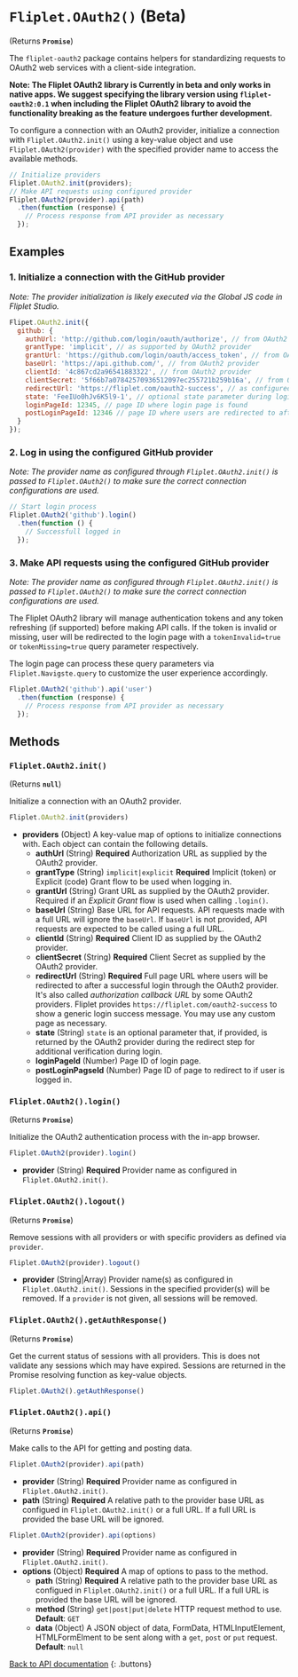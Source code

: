 # `Fliplet.OAuth2()` (Beta)

(Returns **`Promise`**)

The `fliplet-oauth2` package contains helpers for standardizing requests to OAuth2 web services with a client-side integration.

**Note: The Fliplet OAuth2 library is Currently in beta and only works in native apps. We suggest specifying the library version using `fliplet-oauth2:0.1` when including the Fliplet OAuth2 library to avoid the functionality breaking as the feature undergoes further development.**

To configure a connection with an OAuth2 provider, initialize a connection with `Fliplet.OAuth2.init()` using a key-value object and use `Fliplet.OAuth2(provider)` with the specified provider name to access the available methods.

```js
// Initialize providers
Fliplet.OAuth2.init(providers);
// Make API requests using configured provider
Fliplet.OAuth2(provider).api(path)
  .then(function (response) {
    // Process response from API provider as necessary
  });
```

## Examples

### 1. Initialize a connection with the GitHub provider

*Note: The provider initialization is likely executed via the Global JS code in Fliplet Studio.*

```js
Flipet.OAuth2.init({
  github: {
    authUrl: 'http://github.com/login/oauth/authorize', // from OAuth2 provider
    grantType: 'implicit', // as supported by OAuth2 provider
    grantUrl: 'https://github.com/login/oauth/access_token', // from OAuth2 provider
    baseUrl: 'https://api.github.com/', // from OAuth2 provider
    clientId: '4c867cd2a96541883322', // from OAuth2 provider
    clientSecret: '5f66b7a07842570936512097ec255721b259b16a', // from OAuth2 provider
    redirectUrl: 'https://fliplet.com/oauth2-success', // as configured with OAuth2 provider
    state: 'FeeIUo0hJv6K5l9-1', // optional state parameter during login
    loginPageId: 12345, // page ID where login page is found
    postLoginPageId: 12346 // page ID where users are redirected to after login
  }
});
```

### 2. Log in using the configured GitHub provider

*Note: The provider name as configured through `Fliplet.OAuth2.init()` is passed to `Fliplet.OAuth2()` to make sure the correct connection configurations are used.*

```js
// Start login process
Fliplet.OAuth2('github').login()
  .then(function () {
    // Successfull logged in
  });
```

### 3. Make API requests using the configured GitHub provider

*Note: The provider name as configured through `Fliplet.OAuth2.init()` is passed to `Fliplet.OAuth2()` to make sure the correct connection configurations are used.*

The Fliplet OAuth2 library will manage authentication tokens and any token refreshing (if supported) before making API calls. If the token is invalid or missing, user will be redirected to the login page with a `tokenInvalid=true` or `tokenMissing=true` query parameter respectively.

The login page can process these query parameters via `Fliplet.Navigste.query` to customize the user experience accordingly.

```js
Fliplet.OAuth2('github').api('user')
  .then(function (response) {
    // Process response from API provider as necessary
  });
```

## Methods

### `Fliplet.OAuth2.init()`

(Returns **`null`**)

Initialize a connection with an OAuth2 provider.

```js
Fliplet.OAuth2.init(providers)
```

* **providers** (Object) A key-value map of options to initialize connections with. Each object can contain the following details.
  * **authUrl** (String) **Required** Authorization URL as supplied by the OAuth2 provider.
  * **grantType** (String) `implicit|explicit` **Required** Implicit (token) or Explicit (code) Grant flow to be used when logging in.
  * **grantUrl** (String) Grant URL as supplied by the OAuth2 provider. Required if an *Explicit Grant* flow is used when calling `.login()`.
  * **baseUrl** (String) Base URL for API requests. API requests made with a full URL will ignore the `baseUrl`. If `baseUrl` is not provided, API requests are expected to be called using a full URL.
  * **clientId** (String) **Required** Client ID as supplied by the OAuth2 provider.
  * **clientSecret** (String) **Required** Client Secret as supplied by the OAuth2 provider.
  * **redirectUrl** (String) **Required** Full page URL where users will be redirected to after a successful login through the OAuth2 provider. It's also called *authorization callback URL* by some OAuth2 providers. Fliplet provides `https://fliplet.com/oauth2-success` to show a generic login success message. You may use any custom page as necessary.
  * **state** (String) `state` is an optional parameter that, if provided, is returned by the OAuth2 provider during the redirect step for additional verification during login.
  * **loginPageId** (Number) Page ID of login page.
  * **postLoginPagseId** (Number) Page ID of page to redirect to if user is logged in.

### `Fliplet.OAuth2().login()`

(Returns **`Promise`**)

Initialize the OAuth2 authentication process with the in-app browser.

```js
Fliplet.OAuth2(provider).login()
```

* **provider** (String) **Required** Provider name as configured in `Fliplet.OAuth2.init()`.

### `Fliplet.OAuth2().logout()`

(Returns **`Promise`**)

Remove sessions with all providers or with specific providers as defined via `provider`.

```js
Fliplet.OAuth2(provider).logout()
```

* **provider** (String|Array) Provider name(s) as configured in `Fliplet.OAuth2.init()`. Sessions in the specified provider(s) will be removed. If a `provider` is not given, all sessions will be removed.

### `Fliplet.OAuth2().getAuthResponse()`

(Returns **`Promise`**)

Get the current status of sessions with all providers. This is does not validate any sessions which may have expired. Sessions are returned in the Promise resolving function as key-value objects.

```js
Fliplet.OAuth2().getAuthResponse()
```

### `Fliplet.OAuth2().api()`

(Returns **`Promise`**)

Make calls to the API for getting and posting data.

```js
Fliplet.OAuth2(provider).api(path)
```

* **provider** (String) **Required** Provider name as configured in `Fliplet.OAuth2.init()`.
* **path** (String) **Required** A relative path to the provider base URL as configued in `Fliplet.OAuth2.init()` or a full URL. If a full URL is provided the base URL will be ignored.


```js
Fliplet.OAuth2(provider).api(options)
```

* **provider** (String) **Required** Provider name as configured in `Fliplet.OAuth2.init()`.
* **options** (Object) **Required** A map of options to pass to the method.
  * **path** (String) **Required** A relative path to the provider base URL as configued in `Fliplet.OAuth2.init()` or a full URL. If a full URL is provided the base URL will be ignored.
  * **method** (String) `get|post|put|delete` HTTP request method to use. **Default**: `GET`
  * **data** (Object) A JSON object of data, FormData, HTMLInputElement, HTMLFormElment to be sent along with a `get`, `post` or `put` request. **Default**: `null`

[Back to API documentation](../API-Documentation.md)
{: .buttons}
